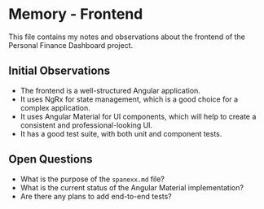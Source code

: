 # Memory - Frontend

This file contains my notes and observations about the frontend of the Personal Finance Dashboard project.

## Initial Observations

*   The frontend is a well-structured Angular application.
*   It uses NgRx for state management, which is a good choice for a complex application.
*   It uses Angular Material for UI components, which will help to create a consistent and professional-looking UI.
*   It has a good test suite, with both unit and component tests.

## Open Questions

*   What is the purpose of the `spanexx.md` file?
*   What is the current status of the Angular Material implementation?
*   Are there any plans to add end-to-end tests?
